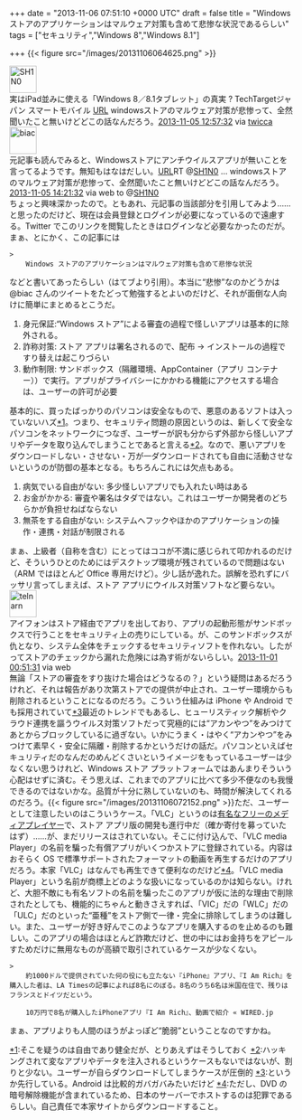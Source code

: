 
+++
date = "2013-11-06 07:51:10 +0000 UTC"
draft = false
title = "Windows ストアのアプリケーションはマルウェア対策も含めて悲惨な状況であるらしい"
tags = ["セキュリティ","Windows 8","Windows 8.1"]

+++
{{< figure src="/images/20131106064625.png"  >}}<div class="twitter-detail twitter-detail-left"><div class="twitter-detail-user"><a class="twitter-user-screen-name" href="http://twitter.com/SH1N0"><img src="http://pbs.twimg.com/profile_images/378800000175980273/873ab8f03ca51af41c228eebfb68c0e4_normal.png" alt="SH1N0" height="48" width="48"/></a></div><div class="twitter-detail-tweet">      実はiPad並みに使える「Windows 8／8.1タブレット」の真実 ? TechTargetジャパン スマートモバイル <a class="twitter-tweet-url" href="http://t.co/OJ2v1mlllk" target="_top"><span>URL</span></a> windowsストアのマルウェア対策が悲惨って、全然聞いたこと無いけどどこの話なんだろう。<a href="http://twitter.com/SH1N0/status/397573371006689281" class="twitter-detail-info-permalink"><span class="twitter-detail-info-date">2013-11-05</span> <span class="twitter-detail-info-time">12:57:32</span></a> <span class="twitter-detail-info-source">via <a href="http://twicca.r246.jp/" rel="nofollow">twicca</a></span></div></div><div class="twitter-detail twitter-detail-left"><div class="twitter-detail-user"><a class="twitter-user-screen-name" href="http://twitter.com/biac"><img src="http://pbs.twimg.com/profile_images/2091177420/myself_400x400_metro03_normal.png" alt="biac" height="48" width="48"/></a></div><div class="twitter-detail-tweet">      元記事も読んでみると、Windowsストアにアンチウイルスアプリが無いことを言ってるようです。無知もはなはだしい。<a class="twitter-tweet-url" href="https://t.co/3Y2V1uxqal" target="_top"><span>URL</span></a>RT @<a class="twitter-user-screen-name" href="http://twitter.com/SH1N0" target="_top">SH1N0</a> … windowsストアのマルウェア対策が悲惨って、全然聞いたこと無いけどどこの話なんだろう。<a href="http://twitter.com/biac/status/397594508398841856" class="twitter-detail-info-permalink"><span class="twitter-detail-info-date">2013-11-05</span> <span class="twitter-detail-info-time">14:21:32</span></a> <span class="twitter-detail-info-source">via web</span> to @<a href="http://twitter.com/SH1N0/status/397573371006689281" class="twitter-user-screen-name">SH1N0</a></div></div>ちょっと興味深かったので。ともあれ、元記事の当該部分を引用してみよう……と思ったのだけど、現在は会員登録とログインが必要になっているので遠慮する。Twitter でこのリンクを閲覧したときはログインなど必要なかったのだが。まぁ、とにかく、この記事には

    >
        Windows ストアのアプリケーションはマルウェア対策も含めて悲惨な状況

    
などと書いてあったらしい（はてブより引用）。本当に“悲惨”なのかどうかは @biac さんのツイートをたどって勉強するとよいのだけど、それが面倒な人向けに簡単にまとめるとこうだ。

<ol>
<li>身元保証:“Windows ストア”による審査の過程で怪しいアプリは基本的に除外される。</li>
<li>詐称対策: ストア アプリは署名されるので、配布 → インストールの過程ですり替えは起こりづらい</li>
<li>動作制限: サンドボックス（隔離環境、AppContainer（アプリ コンテナー））で実行。アプリがプライバシーにかかわる機能にアクセスする場合は、ユーザーの許可が必要</li>
</ol>基本的に、買ったばっかりのパソコンは安全なもので、悪意のあるソフトは入っていないハズ<a href="#f1" name="fn1" title="そこを疑うのは自由であり健全だが、とりあえずはそうしておく">*1</a>。つまり、セキュリティ問題の原因というのは、新しくて安全なパソコンをネットワークにつなぎ、ユーザーが訳も分からず外部から怪しいアプリやデータを取り込んでしまうことであると言える<a href="#f2" name="fn2" title="ハッキングされて変なアプリやデータを注入されるというケースもないではないが、割りと少ない。ユーザーが自らダウンロードしてしまうケースが圧倒的">*2</a>。なので、悪いアプリをダウンロードしない・させない・万が一ダウンロードされても自由に活動させないというのが防御の基本となる。もちろんこれには欠点もある。

<ol>
<li>病気でいる自由がない: 多少怪しいアプリでも入れたい時はある</li>
<li>お金がかかる: 審査や署名はタダではない。これはユーザーか開発者のどちらかが負担せねばならない</li>
<li>無茶をする自由がない: システムへフックやほかのアプリケーションの操作・連携・対話が制限される</li>
</ol>まぁ、上級者（自称を含む）にとってはココが不満に感じられて叩かれるのだけど、そういうひとのためにはデスクトップ環境が残されているので問題はない（ARM ではほとんど Office 専用だけど）。少し話が逸れた。誤解を恐れずにバッサリ言ってしまえば、ストア アプリにウイルス対策ソフトなど要らない。<div class="twitter-detail twitter-detail-left"><div class="twitter-detail-user"><a class="twitter-user-screen-name" href="http://twitter.com/telnarn"><img src="http://pbs.twimg.com/profile_images/1512617282/GRP_0002_normal.JPG" alt="telnarn" height="48" width="48"/></a></div><div class="twitter-detail-tweet">      アイフォンはストア経由でアプリを出しており、アプリの起動形態がサンドボックスで行うことをセキュリティ上の売りにしている。が、このサンドボックスが仇となり、システム全体をチェックするセキュリティソフトを作れない。したがってストアのチェックから漏れた危険には為す術がないらしい。<a href="http://twitter.com/telnarn/status/395941110129770496" class="twitter-detail-info-permalink"><span class="twitter-detail-info-date">2013-11-01</span> <span class="twitter-detail-info-time">00:51:31</span></a> <span class="twitter-detail-info-source">via web</span></div></div>無論「ストアの審査をすり抜けた場合はどうなるの？」という疑問はあるだろうけれど、それは報告があり次第ストアでの提供が中止され、ユーザー環境からも削除されるということになるのだろう。こういう仕組みは iPhone や Android でも採用されていて<a href="#f3" name="fn3" title="というか先行している。Android は比較的ガバガバみたいだけど">*3</a>最近のトレンドでもあるし、ヒューリスティック解析やクラウド連携を謳うウイルス対策ソフトだって究極的には“アカンやつ”をみつけてあとからブロックしているに過ぎない。いかにうまく・はやく“アカンやつ”をみつけて素早く・安全に隔離・削除するかというだけの話だ。パソコンといえばセキュリティだのなんだのめんどくさいというイメージをもっているユーザーは少なくない思うけれど、Windows ストア プラットフォームではあんまりそういう心配はせずに済む。そう思えば、これまでのアプリに比べて多少不便なのも我慢できるのではないかな。品質が十分に熟していないのも、時間が解決してくれるのだろう。{{< figure src="/images/20131106072152.png"  >}}ただ、ユーザーとして注意したいのはこういうケース。「VLC」というのは<a href="http://www.videolan.org/vlc/">有名なフリーのメディアプレイヤー</a>で、ストア アプリ版の開発も進行中だ（確か寄付を募っていたはず）……が、まだリリースはされていない。そこに付け込んで、「VLC media Player」の名前を騙った有償アプリがいくつかストアに登録されている。内容はおそらく OS で標準サポートされたフォーマットの動画を再生するだけのアプリだろう。本家「VLC」はなんでも再生できて便利なのだけど<a href="#f4" name="fn4" title="ただし、DVD の暗号解除機能が含まれているため、日本のサーバーでホストするのは犯罪であるらしい。自己責任で本家サイトからダウンロードすること。">*4</a>。「VLC media Player」という名前が商標上どのような扱いになっているのかは知らない。けれど、大胆不敵にも有名ソフトの名前を騙ったこのアプリが仮に法的な理由で削除されたとしても、機能的にちゃんと動きさえすれば、「VIC」だの「WLC」だの「ULC」だのといった“亜種”をストア側で一律・完全に排除してしまうのは難しい。また、ユーザーが好き好んでこのようなアプリを購入するのを止めるのも難しい。このアプリの場合はほとんど詐欺だけど、世の中にはお金持ちをアピールすためだけに無用なものが高額で取引されているケースが少なくない。

    >
        約1000ドルで提供されていた何の役にも立たない『iPhone』アプリ、『I Am Rich』を購入した者は、LA Timesの記事によれば8名にのぼる。8名のうち6名は米国在住で、残りはフランスとドイツだという。

        10万円で8名が購入したiPhoneアプリ『I Am Rich』、動画で紹介 « WIRED.jp
    
まぁ、アプリよりも人間のほうがよっぽど“脆弱”ということなのですかね。
<div class="footnote">
<a href="#fn1" name="f1" class="footnote-number">*1</a><span class="footnote-delimiter">:</span><span class="footnote-text">そこを疑うのは自由であり健全だが、とりあえずはそうしておく</span>
<a href="#fn2" name="f2" class="footnote-number">*2</a><span class="footnote-delimiter">:</span><span class="footnote-text">ハッキングされて変なアプリやデータを注入されるというケースもないではないが、割りと少ない。ユーザーが自らダウンロードしてしまうケースが圧倒的</span>
<a href="#fn3" name="f3" class="footnote-number">*3</a><span class="footnote-delimiter">:</span><span class="footnote-text">というか先行している。Android は比較的ガバガバみたいだけど</span>
<a href="#fn4" name="f4" class="footnote-number">*4</a><span class="footnote-delimiter">:</span><span class="footnote-text">ただし、DVD の暗号解除機能が含まれているため、日本のサーバーでホストするのは犯罪であるらしい。自己責任で本家サイトからダウンロードすること。</span>
</div>

